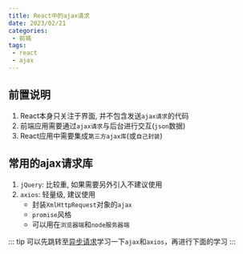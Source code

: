 ```yaml
---
title: React中的ajax请求
date: 2023/02/21
categories:
 - 前端
tags:
 - react
 - ajax
---
```

## 前置说明
1. React本身只关注于界面, 并不包含发送`ajax请求`的代码
2. 前端应用需要通过`ajax请求`与后台进行交互(`json`数据)
3. React应用中需要集成`第三方ajax库`(或`自己封装`)

## 常用的ajax请求库
1. `jQuery`: 比较重, 如果需要另外引入不建议使用
2. `axios`: 轻量级, 建议使用
    - 封装`XmlHttpRequest`对象的`ajax`
    - `promise`风格
    - 可以用在`浏览器端`和`node服务器端`

::: tip
可以先跳转至[异步请求](https://fancy911.github.io/vuepress-docs/docs/request/)学习一下`ajax`和`axios`，再进行下面的学习
:::